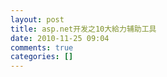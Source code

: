 ```yaml
---
layout: post
title: asp.net开发之10大給力辅助工具
date: 2010-11-25 09:04
comments: true
categories: []
---
```

<p>
